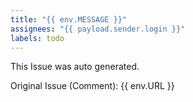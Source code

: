 ```yaml
---
title: "{{ env.MESSAGE }}"
assignees: "{{ payload.sender.login }}"
labels: todo
---
```

This Issue was auto generated.

Original Issue (Comment): {{ env.URL }}
